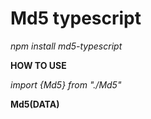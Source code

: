 <h1>Md5 typescript</h1>

<i>npm install md5-typescript</i>

<b>HOW TO USE</b><br>

<i>import {Md5} from "./Md5"</i><br>

<b>Md5(DATA)</b><BR>
